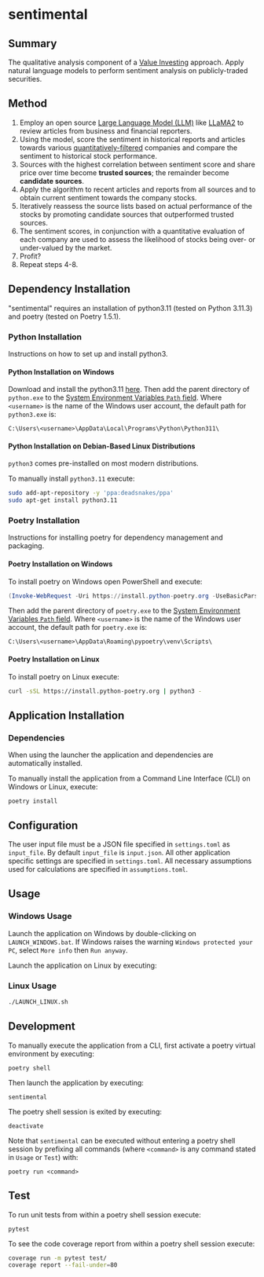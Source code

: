 # sentimental

## Summary

The qualitative analysis component of a [Value Investing](https://www.investopedia.com/terms/v/valueinvesting.asp) approach. Apply natural language models to perform sentiment analysis on publicly-traded securities.

## Method

1. Employ an open source [Large Language Model (LLM)](https://www.nvidia.com/en-us/glossary/data-science/large-language-models/) like [LLaMA2](https://github.com/facebookresearch/llama) to review articles from business and financial reporters.
2. Using the model, score the sentiment in historical reports and articles towards various [quantitatively-filtered](https://github.com/computerise/stonks/) companies and compare the sentiment to historical stock performance.
3. Sources with the highest correlation between sentiment score and share price over time become **trusted sources**; the remainder become **candidate sources**.
4. Apply the algorithm to recent articles and reports from all sources and to obtain current sentiment towards the company stocks.
5. Iteratively reassess the source lists based on actual performance of the stocks by promoting candidate sources that outperformed trusted sources.
6. The sentiment scores, in conjunction with a quantitative evaluation of each company are used to assess the likelihood of stocks being over- or under-valued by the market.
7. Profit?
8. Repeat steps 4-8.

## Dependency Installation

"sentimental" requires an installation of python3.11 (tested on Python 3.11.3) and poetry (tested on Poetry 1.5.1).

### Python Installation

Instructions on how to set up and install python3.

#### Python Installation on Windows

Download and install the python3.11 [here](https://www.python.org/downloads/). Then add the parent directory of `python.exe` to the [System Environment Variables `Path` field](<https://learn.microsoft.com/en-us/previous-versions/office/developer/sharepoint-2010/ee537574(v=office.14)>). Where `<username>` is the name of the Windows user account, the default path for `python3.exe` is:

```text
C:\Users\<username>\AppData\Local\Programs\Python\Python311\
```

#### Python Installation on Debian-Based Linux Distributions

`python3` comes pre-installed on most modern distributions.

To manually install `python3.11` execute:

```bash
sudo add-apt-repository -y 'ppa:deadsnakes/ppa'
sudo apt-get install python3.11
```

### Poetry Installation

Instructions for installing poetry for dependency management and packaging.

#### Poetry Installation on Windows

To install poetry on Windows open PowerShell and execute:

```PowerShell
(Invoke-WebRequest -Uri https://install.python-poetry.org -UseBasicParsing).Content | python -
```

Then add the parent directory of `poetry.exe` to the [System Environment Variables `Path` field](<https://learn.microsoft.com/en-us/previous-versions/office/developer/sharepoint-2010/ee537574(v=office.14)>). Where `<username>` is the name of the Windows user account, the default path for `poetry.exe` is:

```text
C:\Users\<username>\AppData\Roaming\pypoetry\venv\Scripts\
```

#### Poetry Installation on Linux

To install poetry on Linux execute:

```bash
curl -sSL https://install.python-poetry.org | python3 -
```

## Application Installation

### Dependencies

When using the launcher the application and dependencies are automatically installed.

To manually install the application from a Command Line Interface (CLI) on Windows or Linux, execute:

```shell
poetry install
```

## Configuration

The user input file must be a JSON file specified in `settings.toml` as `input_file`. By default `input_file` is `input.json`. All other application specific settings are specified in `settings.toml`. All necessary assumptions used for calculations are specified in `assumptions.toml`.

## Usage

### Windows Usage

Launch the application on Windows by double-clicking on `LAUNCH_WINDOWS.bat`. If Windows raises the warning `Windows protected your PC`, select `More info` then `Run anyway`.

Launch the application on Linux by executing:

### Linux Usage

```bash
./LAUNCH_LINUX.sh
```

## Development

To manually execute the application from a CLI, first activate a poetry virtual environment by executing:

```shell
poetry shell
```

Then launch the application by executing:

```shell
sentimental
```

The poetry shell session is exited by executing:

```shell
deactivate
```

Note that `sentimental` can be executed without entering a poetry shell session by prefixing all commands (where `<command>` is any command stated in `Usage` or `Test`) with:

```shell
poetry run <command>
```

## Test

To run unit tests from within a poetry shell session execute:

```shell
pytest
```

To see the code coverage report from within a poetry shell session execute:

```bash
coverage run -m pytest test/
coverage report --fail-under=80
```
